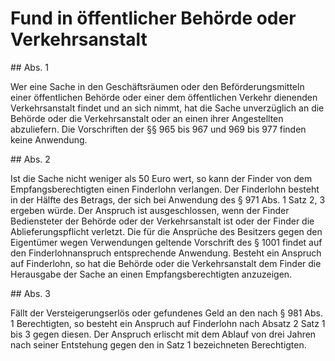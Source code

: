 # Fund in öffentlicher Behörde oder Verkehrsanstalt



\#\# Abs. 1

 Wer eine Sache in den Geschäftsräumen oder den Beförderungsmitteln einer öffentlichen Behörde oder einer dem öffentlichen Verkehr dienenden Verkehrsanstalt findet und an sich nimmt, hat die Sache unverzüglich an die Behörde oder die Verkehrsanstalt oder an einen ihrer Angestellten abzuliefern. Die Vorschriften der §§ 965 bis 967 und 969 bis 977 finden keine Anwendung.

\#\# Abs. 2

 Ist die Sache nicht weniger als 50 Euro wert, so kann der Finder von dem Empfangsberechtigten einen Finderlohn verlangen. Der Finderlohn besteht in der Hälfte des Betrags, der sich bei Anwendung des § 971 Abs. 1 Satz 2, 3 ergeben würde. Der Anspruch ist ausgeschlossen, wenn der Finder Bediensteter der Behörde oder der Verkehrsanstalt ist oder der Finder die Ablieferungspflicht verletzt. Die für die Ansprüche des Besitzers gegen den Eigentümer wegen Verwendungen geltende Vorschrift des § 1001 findet auf den Finderlohnanspruch entsprechende Anwendung. Besteht ein Anspruch auf Finderlohn, so hat die Behörde oder die Verkehrsanstalt dem Finder die Herausgabe der Sache an einen Empfangsberechtigten anzuzeigen.

\#\# Abs. 3

 Fällt der Versteigerungserlös oder gefundenes Geld an den nach § 981 Abs. 1 Berechtigten, so besteht ein Anspruch auf Finderlohn nach Absatz 2 Satz 1 bis 3 gegen diesen. Der Anspruch erlischt mit dem Ablauf von drei Jahren nach seiner Entstehung gegen den in Satz 1 bezeichneten Berechtigten. 

